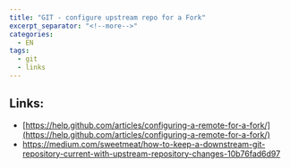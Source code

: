 ```yaml
---
title: "GIT - configure upstream repo for a Fork"
excerpt_separator: "<!--more-->"
categories:
  - EN
tags:
  - git
  - links
---
```



## Links:

* [https://help.github.com/articles/configuring-a-remote-for-a-fork/](https://help.github.com/articles/configuring-a-remote-for-a-fork/)
* https://medium.com/sweetmeat/how-to-keep-a-downstream-git-repository-current-with-upstream-repository-changes-10b76fad6d97



